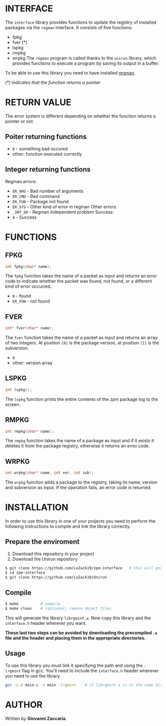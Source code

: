 # INTERFACE
The `interface` library provides functions to update the registry of installed packages via the `regman` interface. It consists of five functions:
- fpkg
- fver (*)
- lspkg
- rmpkg
- wrpkg
The `regman` program is called thanks to the `unirun` library, which provides functions to execute a program by saving its output in a buffer.  

To be able to use this library you need to have installed [regman](https://github.com/LoZack19/regman).

_(*) indicates that the function returns a pointer_

# RETURN VALUE
The error system is different depending on whether the function returns a pointer or not.

## Poiter returning functions
- `0` - something bad occured  
- other: function executed correctly

## Integer returning functions
Regman errors:
- `ER_ARG` - Bad number of arguments
- `ER_CMD` - Bad command
- `ER_FUN` - Package not found
- `ER_SYS` - Other kind of error in regman
Other errors:
- `_INT_ER` - Regman independent problem
Success:
- `0` - Success

# FUNCTIONS
## FPKG
```c
int fpkg(char* name);
```

The `fpkg` function takes the name of a packet as input and returns an error code to indicate whether the packet was found, not found, or a different kind of error occurred.  
- `0`      - found
- `ER_FUN` - not found

## FVER
```c
int* fver(char* name);
```

The `fver` function takes the name of a packet as input and returns an array of two integers. At position `[0]` is the package version, at position `[1]` is the subversion.  
- `0`
- other: version array

## LSPKG
```c
int lspkg();
```

The `lspkg` function prints the entire contents of the zpm package log to the screen.

## RMPKG
```c
int rmpkg(char* name);
```

The `rmpkg` function takes the name of a package as input and if it exists it deletes it from the package registry, otherwise it returns an error code.

## WRPKG
```c
int wrpkg(char* name, int ver, int sub);
```

The `wrpkg` function adds a package to the registry, taking its name, version and subversion as input. If the operation fails, an error code is returned.

# INSTALLATION
In order to use this library in one of your projects you need to perform the following instructions to compile and link the library correctly.

## Prepare the enviroment
1. Download this repository in your project
2. Download the Unirun repository
```bash
$ git clone https://github.com/LoZack19/zpm-interface   # this will generate the build folder
$ cd zpm-interface
$ git clone https://github.com/LoZack19/Unirun
```

## Compile
```bash
$ make          # compile
$ make clean    # (optional) remove object files
```
This will generate the library `librgmint.a`. Now copy this library and the `interface.h` header wherever you want.  

**These last two steps can be avoided by downloading the precompiled `.a` file and the header and placing them in the appropriate directories.**

## Usage
To use this library you must link it specifying the path and using the `-lrgmint` flag in gcc. You'll need to include the `interface.h` header wherever you need to use the library.
```bash
gcc -L./ main.c -o main -lrgmint    # if librgmint.a is in the same directory of main.c
```

# AUTHOR
Written by **Giovanni Zaccaria**.